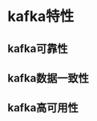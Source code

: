 




# kafka特性


<!-- 

https://mp.weixin.qq.com/s/nSa2CPjbMFdOsYB2Dt0kYg
https://mp.weixin.qq.com/s/ITLN-DHxYc5w6qrlFD8HWQ

https://mp.weixin.qq.com/s/nSa2CPjbMFdOsYB2Dt0kYg
https://mp.weixin.qq.com/s/OB-ZVy70vHClCtep43gr_A
师兄大厂面试遇到面试官的 Kafka 暴击三连问，快面哭了！ 
https://mp.weixin.qq.com/s/ejZBAGI7qLE_QYSe-AqipA

Kafka 面试必问：聊聊 acks 参数对消息持久化的影响！ 
https://mp.weixin.qq.com/s/PePsJzuKEIfQpCH1KbxrCg


如何实现高吞吐量
https://blog.csdn.net/BeiisBei/article/details/104360272
-->

<!-- 
https://mp.weixin.qq.com/s/kguKr_k-BrcQz4G5gag8gg
-->

## kafka可靠性


## kafka数据一致性  

## kafka高可用性  
<!-- 

https://mp.weixin.qq.com/s/OB-ZVy70vHClCtep43gr_A
-->



